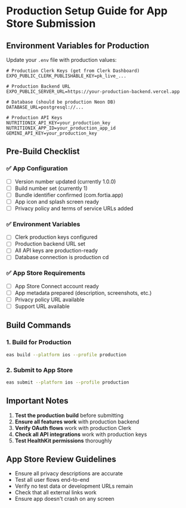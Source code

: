 # Production Setup Guide for App Store Submission

## Environment Variables for Production

Update your `.env` file with production values:

```env
# Production Clerk Keys (get from Clerk Dashboard)
EXPO_PUBLIC_CLERK_PUBLISHABLE_KEY=pk_live_...

# Production Backend URL
EXPO_PUBLIC_SERVER_URL=https://your-production-backend.vercel.app

# Database (should be production Neon DB)
DATABASE_URL=postgresql://...

# Production API Keys
NUTRITIONIX_API_KEY=your_production_key
NUTRITIONIX_APP_ID=your_production_app_id
GEMINI_API_KEY=your_production_key
```

## Pre-Build Checklist

### ✅ App Configuration

- [ ] Version number updated (currently 1.0.0)
- [ ] Build number set (currently 1)
- [ ] Bundle identifier confirmed (com.fortia.app)
- [ ] App icon and splash screen ready
- [ ] Privacy policy and terms of service URLs added

### ✅ Environment Variables

- [ ] Clerk production keys configured
- [ ] Production backend URL set
- [ ] All API keys are production-ready
- [ ] Database connection is production
      cd

### ✅ App Store Requirements

- [ ] App Store Connect account ready
- [ ] App metadata prepared (description, screenshots, etc.)
- [ ] Privacy policy URL available
- [ ] Support URL available

## Build Commands

### 1. Build for Production

```bash
eas build --platform ios --profile production
```

### 2. Submit to App Store

```bash
eas submit --platform ios --profile production
```

## Important Notes

1. **Test the production build** before submitting
2. **Ensure all features work** with production backend
3. **Verify OAuth flows** work with production Clerk
4. **Check all API integrations** work with production keys
5. **Test HealthKit permissions** thoroughly

## App Store Review Guidelines

- Ensure all privacy descriptions are accurate
- Test all user flows end-to-end
- Verify no test data or development URLs remain
- Check that all external links work
- Ensure app doesn't crash on any screen
